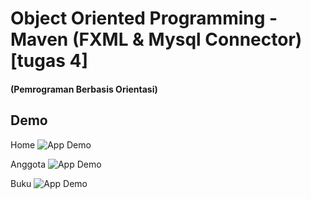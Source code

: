 
# Object Oriented Programming - Maven (FXML & Mysql Connector) [tugas 4]
#### (Pemrograman Berbasis Orientasi)



## Demo

Home
![App Demo]([https://raw.githubusercontent.com/haydar-hilmy/Sistem-Perpustakaan/main/Preview%20Home.png](https://raw.githubusercontent.com/haydar-hilmy/Sistem-Perpustakaan/pbojavafx_4_perpustakaan/Preview%20Home.png))

Anggota
![App Demo]([https://raw.githubusercontent.com/haydar-hilmy/Sistem-Perpustakaan/main/Preview%20Anggota.png](https://raw.githubusercontent.com/haydar-hilmy/Sistem-Perpustakaan/pbojavafx_4_perpustakaan/Preview%20Anggota.png))

Buku
![App Demo]([https://raw.githubusercontent.com/haydar-hilmy/Sistem-Perpustakaan/main/Preview%20Buku.png](https://raw.githubusercontent.com/haydar-hilmy/Sistem-Perpustakaan/pbojavafx_4_perpustakaan/Preview%20Buku.png))

